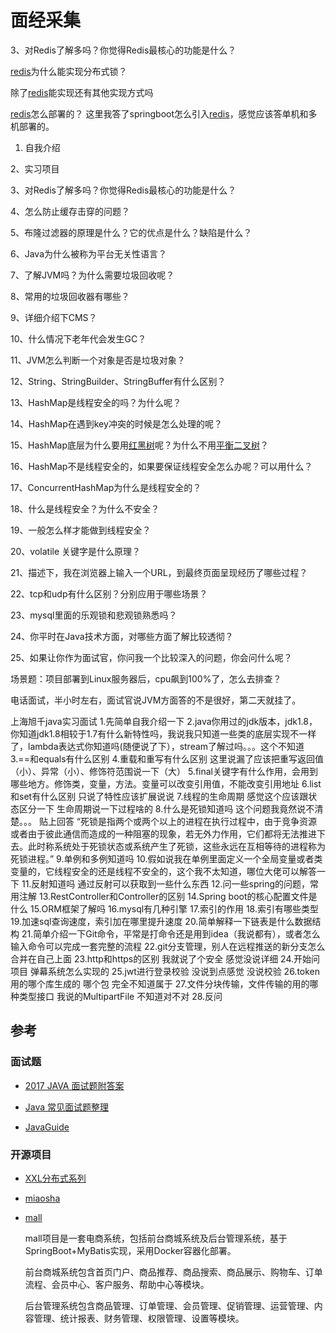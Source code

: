 # 面经采集

3、对Redis了解多吗？你觉得Redis最核心的功能是什么？

[redis](https://www.nowcoder.com/jump/super-jump/word?word=redis)为什么能实现分布式锁？

除了[redis](https://www.nowcoder.com/jump/super-jump/word?word=redis)能实现还有其他实现方式吗

[redis](https://www.nowcoder.com/jump/super-jump/word?word=redis)怎么部署的？ 这里我答了springboot怎么引入[redis](https://www.nowcoder.com/jump/super-jump/word?word=redis)，感觉应该答单机和多机部署的。



1. 自我介绍


  2、实习项目 

  3、对Redis了解多吗？你觉得Redis最核心的功能是什么？ 

  4、怎么防止缓存击穿的问题？ 

  5、布隆过滤器的原理是什么？它的优点是什么？缺陷是什么？ 

  6、Java为什么被称为平台无关性语言？ 

  7、了解JVM吗？为什么需要垃圾回收呢？ 

  8、常用的垃圾回收器有哪些？ 

  9、详细介绍下CMS？ 

  10、什么情况下老年代会发生GC？ 

  11、JVM怎么判断一个对象是否是垃圾对象？ 

  12、String、StringBuilder、StringBuffer有什么区别？ 

  13、HashMap是线程安全的吗？为什么呢？ 

  14、HashMap在遇到key冲突的时候是怎么处理的呢？ 

  15、HashMap底层为什么要用[红黑树]()呢？为什么不用[平衡二叉树]()？ 

  16、HashMap不是线程安全的，如果要保证线程安全怎么办呢？可以用什么？ 

  17、ConcurrentHashMap为什么是线程安全的？ 

  18、什么是线程安全？为什么不安全？ 

  19、一般怎么样才能做到线程安全？ 

  20、volatile 关键字是什么原理？ 

  21、描述下，我在浏览器上输入一个URL，到最终页面呈现经历了哪些过程？ 

  22、tcp和udp有什么区别？分别应用于哪些场景？ 

  23、mysql里面的乐观锁和悲观锁熟悉吗？ 

  24、你平时在Java技术方面，对哪些方面了解比较透彻？ 

  25、如果让你作为面试官，你问我一个比较深入的问题，你会问什么呢？ 

  场景题：项目部署到Linux服务器后，cpu飙到100%了，怎么去排查？ 

  电话面试，半小时左右，面试官说JVM方面答的不是很好，第二天就挂了。





上海旭千java实习面试
1.先简单自我介绍一下
2.java你用过的jdk版本，jdk1.8，你知道jdk1.8相较于1.7有什么新特性吗，我说我只知道一些类的底层实现不一样了，lambda表达式你知道吗(随便说了下），stream了解过吗。。。这个不知道
3.==和equals有什么区别
4.重载和重写有什么区别 这里说漏了应该把重写返回值（小）、异常（小）、修饰符范围说一下（大）
5.final关键字有什么作用，会用到哪些地方。修饰类，变量，方法。变量可以改变引用值，不能改变引用地址
6.list和set有什么区别 只说了特性应该扩展说说
7.线程的生命周期 感觉这个应该跟状态区分一下 生命周期说一下过程啥的
8.什么是死锁知道吗 这个问题我竟然说不清楚。。。
贴上回答
“死锁是指两个或两个以上的进程在执行过程中，由于竞争资源或者由于彼此通信而造成的一种阻塞的现象，若无外力作用，它们都将无法推进下去。此时称系统处于死锁状态或系统产生了死锁，这些永远在互相等待的进程称为死锁进程。”
9.单例和多例知道吗
10.假如说我在单例里面定义一个全局变量或者类变量的，它线程安全的还是线程不安全的，这个我不太知道，哪位大佬可以解答一下
11.反射知道吗 通过反射可以获取到一些什么东西
12.问一些spring的问题，常用注解
13.RestController和Controller的区别
14.Spring boot的核心配置文件是什么
15.ORM框架了解吗
16.mysql有几种引擎
17.索引的作用
18.索引有哪些类型
19.加速sql查询速度，索引加在哪里提升速度
20.简单解释一下链表是什么数据结构
21.简单介绍一下Git命令，平常是打命令还是用到idea（我说都有），或者怎么输入命令可以完成一套完整的流程
22.git分支管理，别人在远程推送的新分支怎么合并在自己上面
23.http和https的区别 我就说了个安全 感觉没说详细
24.开始问项目 弹幕系统怎么实现的
25.jwt进行登录校验 没说到点感觉 没说校验
26.token用的哪个库生成的 哪个包 完全不知道属于
27.文件分块传输，文件传输的用的哪种类型接口 我说的MultipartFile 不知道对不对
28.反问





## 参考

### 面试题

* [2017 JAVA 面试题附答案](https://blog.csdn.net/u014664750/article/details/78980133)

* [Java 常见面试题整理](https://juejin.cn/post/6844903903197134856#heading-5)

* [JavaGuide](https://javaguide.cn/)

### 开源项目

* [XXL分布式系列](https://www.xuxueli.com/page/projects.html)

* [miaosha](https://github.com/qiurunze123/miaosha)

* [mall](https://github.com/macrozheng/mall)

  mall项目是一套电商系统，包括前台商城系统及后台管理系统，基于SpringBoot+MyBatis实现，采用Docker容器化部署。

   前台商城系统包含首页门户、商品推荐、商品搜索、商品展示、购物车、订单流程、会员中心、客户服务、帮助中心等模块。 

  后台管理系统包含商品管理、订单管理、会员管理、促销管理、运营管理、内容管理、统计报表、财务管理、权限管理、设置等模块。
